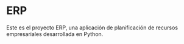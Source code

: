 # ERP

Este es el proyecto ERP, una aplicación de planificación de recursos empresariales desarrollada en Python.
